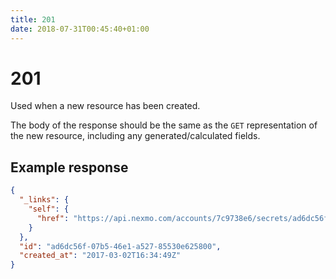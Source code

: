 ```yaml
---
title: 201
date: 2018-07-31T00:45:40+01:00
---
```


# 201

Used when a new resource has been created. 

The body of the response should be the same as the `GET` representation of the new resource, including any generated/calculated fields.

## Example response

```json
{
  "_links": {
    "self": {
      "href": "https://api.nexmo.com/accounts/7c9738e6/secrets/ad6dc56f-07b5-46e1-a527-85530e625800"
    }
  },
  "id": "ad6dc56f-07b5-46e1-a527-85530e625800",
  "created_at": "2017-03-02T16:34:49Z"
}
```

